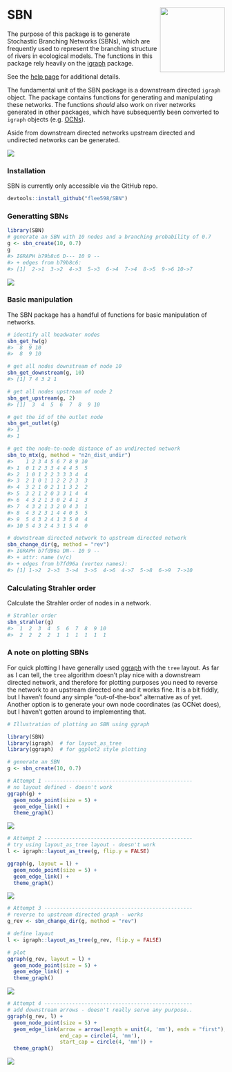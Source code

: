 
# SBN <img src='man/figures/sbn_hex.svg' align="right" height="150" /></a>

<!-- badges: start -->
<!-- badges: end -->

The purpose of this package is to generate Stochastic Branching Networks
(SBNs), which are frequently used to represent the branching structure
of rivers in ecological models. The functions in this package rely
heavily on the [igraph](https://igraph.org/r/) package.

See the [help page](https://flee598.github.io/SBN/) for additional
details.

The fundamental unit of the SBN package is a downstream directed
`igraph` object. The package contains functions for generating and
manipulating these networks. The functions *should* also work on river
networks generated in other packages, which have subsequently been
converted to `igraph` objects
(e.g. [OCNs](https://CRAN.R-project.org/package=OCNet)).

Aside from downstream directed networks upstream directed and undirected
networks can be generated.

![](man/figures/README-unnamed-chunk-2-1.png)<!-- -->

### Installation

SBN is currently only accessible via the GitHub repo.

``` r
devtools::install_github("flee598/SBN")
```

### Generatting SBNs

``` r
library(SBN)
# generate an SBN with 10 nodes and a branching probability of 0.7
g <- sbn_create(10, 0.7)
g
#> IGRAPH b79b8c6 D--- 10 9 -- 
#> + edges from b79b8c6:
#> [1]  2->1  3->2  4->3  5->3  6->4  7->4  8->5  9->6 10->7
```

![](man/figures/README-unnamed-chunk-5-1.png)<!-- -->

### Basic manipulation

The SBN package has a handful of functions for basic manipulation of
networks.

``` r
# identify all headwater nodes
sbn_get_hw(g)
#>  8  9 10 
#>  8  9 10

# get all nodes downstream of node 10
sbn_get_downstream(g, 10)
#> [1] 7 4 3 2 1

# get all nodes upstream of node 2
sbn_get_upstream(g, 2)
#> [1]  3  4  5  6  7  8  9 10

# get the id of the outlet node
sbn_get_outlet(g)
#> 1 
#> 1

# get the node-to-node distance of an undirected network
sbn_to_mtx(g, method = "n2n_dist_undir")
#>    1 2 3 4 5 6 7 8 9 10
#> 1  0 1 2 3 3 4 4 4 5  5
#> 2  1 0 1 2 2 3 3 3 4  4
#> 3  2 1 0 1 1 2 2 2 3  3
#> 4  3 2 1 0 2 1 1 3 2  2
#> 5  3 2 1 2 0 3 3 1 4  4
#> 6  4 3 2 1 3 0 2 4 1  3
#> 7  4 3 2 1 3 2 0 4 3  1
#> 8  4 3 2 3 1 4 4 0 5  5
#> 9  5 4 3 2 4 1 3 5 0  4
#> 10 5 4 3 2 4 3 1 5 4  0

# downstream directed network to upstream directed network
sbn_change_dir(g, method = "rev")
#> IGRAPH b7fd96a DN-- 10 9 -- 
#> + attr: name (v/c)
#> + edges from b7fd96a (vertex names):
#> [1] 1->2  2->3  3->4  3->5  4->6  4->7  5->8  6->9  7->10
```

### Calculating Strahler order

Calculate the Strahler order of nodes in a network.

``` r
# Strahler order
sbn_strahler(g)
#>  1  2  3  4  5  6  7  8  9 10 
#>  2  2  2  2  1  1  1  1  1  1
```

### A note on plotting SBNs

For quick plotting I have generally used
[ggraph](https://www.data-imaginist.com/2017/ggraph-introduction-layouts/)
with the `tree` layout. As far as I can tell, the `tree` algorithm
doesn’t play nice with a downstream directed network, and therefore for
plotting purposes you need to reverse the network to an upstream
directed one and it works fine. It is a bit fiddly, but I haven’t found
any simple “out-of-the-box” alternative as of yet. Another option is to
generate your own node coordinates (as OCNet does), but I haven’t gotten
around to implementing that.

``` r
# Illustration of plotting an SBN using ggraph

library(SBN)
library(igraph)  # for layout_as_tree
library(ggraph)  # for ggplot2 style plotting

# generate an SBN
g <- sbn_create(10, 0.7)

# Attempt 1 ------------------------------------------------
# no layout defined - doesn't work
ggraph(g) +
  geom_node_point(size = 5) +
  geom_edge_link() +
  theme_graph()
```

![](man/figures/README-unnamed-chunk-8-1.png)<!-- -->

``` r
# Attempt 2 ------------------------------------------------
# try using layout_as_tree layout - doesn't work
l <- igraph::layout_as_tree(g, flip.y = FALSE)

ggraph(g, layout = l) +
  geom_node_point(size = 5) +
  geom_edge_link() +
  theme_graph()
```

![](man/figures/README-unnamed-chunk-8-2.png)<!-- -->

``` r
# Attempt 3 ------------------------------------------------
# reverse to upstream directed graph - works
g_rev <- sbn_change_dir(g, method = "rev")

# define layout
l <- igraph::layout_as_tree(g_rev, flip.y = FALSE)

# plot
ggraph(g_rev, layout = l) +
  geom_node_point(size = 5) +
  geom_edge_link() +
  theme_graph()
```

![](man/figures/README-unnamed-chunk-8-3.png)<!-- -->

``` r
# Attempt 4 ------------------------------------------------
# add downstream arrows - doesn't really serve any purpose..
ggraph(g_rev, l) +
  geom_node_point(size = 5) +
  geom_edge_link(arrow = arrow(length = unit(4, 'mm'), ends = "first"),
                 end_cap = circle(4, 'mm'),
                 start_cap = circle(4, 'mm')) +
  theme_graph()
```

![](man/figures/README-unnamed-chunk-8-4.png)<!-- -->
